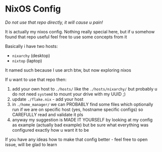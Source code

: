# NixOS Config

*Do not use that repo directly, it will cause u pain!*

It is actually my nixos config. Nothing really special here, but if u somehow found that repo useful feel free to use some concepts from it 

Basically i have two hosts:
- `nixarchy` (desktop)
- `nixtop` (laptop)

It named such because I use arch btw, but now exploring nixos

If u want to use that repo then:
1. add your own host to `./hosts/` like the `./hosts/nixarchy/` but probably u do not need `systemd` to mount your drive with my UUID ;)
2. update `./flake.nix` - add your host
3. in `./home_manager/` we can PROBABLY find some files which optionally run if we are on specific host (yes, hostname specific configs) so CAREFULLY read and validate it pls
4. anyway my suggestion is MADE IT YOURSELF by looking at my config as example (actually bad example) but be sure what everything was configured exactly how u want it to be

If you have any ideas how to make that config better - feel free to open issue, will be glad to learn
